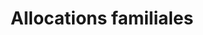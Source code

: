 ---
title: Allocations familiales
longTitle: 'Allocations familiales'
tags:
- gccommon
french:
- "[[Family allowances]]"
---